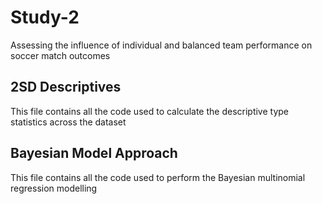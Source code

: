 # Study-2
Assessing the influence of individual and balanced team performance on soccer match outcomes


## 2SD Descriptives
This file contains all the code used to calculate the descriptive type statistics across the dataset


## Bayesian Model Approach
This file contains all the code used to perform the Bayesian multinomial regression modelling
